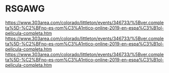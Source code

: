 # RSGAWG
https://www.303area.com/colorado/littleton/events/346733/%5Bver.completa%5D-%C2%BFno-es-rom%C3%A1ntico-online-2019-en-espa%C3%B1ol-pelicula-completa.htm  https://www.303area.com/colorado/littleton/events/346733/%5Bver.completa%5D-%C2%BFno-es-rom%C3%A1ntico-online-2019-en-espa%C3%B1ol-pelicula-completa.htm  https://www.303area.com/colorado/littleton/events/346733/%5Bver.completa%5D-%C2%BFno-es-rom%C3%A1ntico-online-2019-en-espa%C3%B1ol-pelicula-completa.htm
